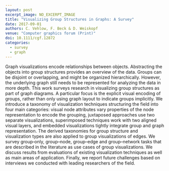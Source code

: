 ```yaml
---
layout: post
excerpt_image: NO_EXCERPT_IMAGE
title: "Visualizing Group Structures in Graphs: A Survey"
date: 2017-09-01
authors: C. Vehlow, F. Beck & D. Weiskopf
venue: "Computer graphics forum (Print)"
doi: 10.1111/cgf.12872
categories:
  - survey
  - graph
---
```

Graph visualizations encode relationships between objects. Abstracting the objects into group structures provides an overview of the data. Groups can be disjoint or overlapping, and might be organized hierarchically. However, the underlying graph still needs to be represented for analyzing the data in more depth. This work surveys research in visualizing group structures as part of graph diagrams. A particular focus is the explicit visual encoding of groups, rather than only using graph layout to indicate groups implicitly. We introduce a taxonomy of visualization techniques structuring the field into four main categories: visual node attributes vary properties of the node representation to encode the grouping, juxtaposed approaches use two separate visualizations, superimposed techniques work with two aligned visual layers, and embedded visualizations tightly integrate group and graph representation. The derived taxonomies for group structure and visualization types are also applied to group visualizations of edges. We survey group‐only, group–node, group–edge and group–network tasks that are described in the literature as use cases of group visualizations. We discuss results from evaluations of existing visualization techniques as well as main areas of application. Finally, we report future challenges based on interviews we conducted with leading researchers of the field.
